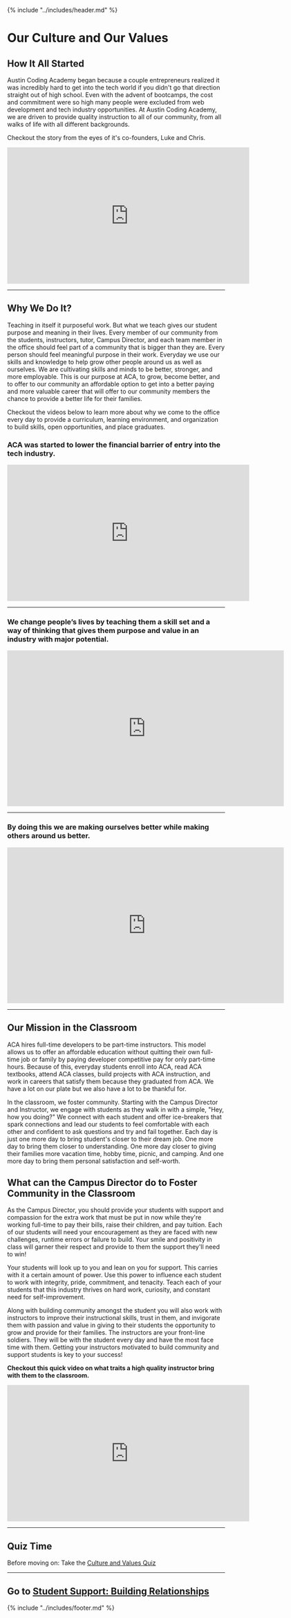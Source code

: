 {% include "../includes/header.md" %}

# Our Culture and Our Values

## How It All Started

Austin Coding Academy began because a couple entrepreneurs realized it was incredibly hard to get into the tech world if you didn't go that direction straight out of high school. Even with the advent of bootcamps, the cost and commitment were so high many people were excluded from web development and tech industry opportunities. At Austin Coding Academy, we are driven to provide quality instruction to all of our community, from all walks of life with all different backgrounds.

Checkout the story from the eyes of it's co-founders, Luke and Chris.

<iframe width="560" height="315" src="https://www.youtube.com/embed/RvlytBUgpa4" frameborder="0" allow="accelerometer; autoplay; encrypted-media; gyroscope; picture-in-picture" allowfullscreen></iframe>

*****

## Why We Do It?

Teaching in itself it purposeful work. But what we teach gives our student purpose and meaning in their lives. Every member of our community from the students, instructors, tutor, Campus Director, and each team member in the office should feel part of a community that is bigger than they are. Every person should feel meaningful purpose in their work. Everyday we use our skills and knowledge to help grow other people around us as well as ourselves. We are cultivating skills and minds to be better, stronger, and more employable. This is our purpose at ACA, to grow, become better, and to offer to our community an affordable option to get into a better paying and more valuable career that will offer to our community members the chance to provide a better life for their families.

Checkout the videos below to learn more about why we come to the office every day to provide a curriculum, learning environment, and organization to build skills, open opportunities, and place graduates.

### ACA was started to lower the financial barrier of entry into the tech industry.
<!-- Insert stats on poverty and cost of university -->

<iframe width="560" height="315" src="https://www.youtube.com/embed/e25bNsKfEPo?start=3" frameborder="0" allow="accelerometer; autoplay; encrypted-media; gyroscope; picture-in-picture" allowfullscreen></iframe>

******

### We change people’s lives by teaching them a skill set and a way of thinking that gives them purpose and value in an industry with major potential.
<!-- Insert stat on employment rates for developers. -->

<iframe src="https://player.vimeo.com/video/290913789" width="640" height="360" frameborder="0" webkitallowfullscreen mozallowfullscreen allowfullscreen></iframe>

******

### By doing this we are making ourselves better while making others around us better.
<!-- Insert article about community -->

<iframe src="https://player.vimeo.com/video/290925619" width="640" height="360" frameborder="0" webkitallowfullscreen mozallowfullscreen allowfullscreen></iframe>

******

## Our Mission in the Classroom

ACA hires full-time developers to be part-time instructors. This model allows us to offer an affordable education without quitting their own full-time job or family by paying developer competitive pay for only part-time hours. Because of this, everyday students enroll into ACA, read ACA textbooks, attend ACA classes, build projects with ACA instruction, and work in careers that satisfy them because they graduated from ACA. We have a lot on our plate but we also have a lot to be thankful for.

In the classroom, we foster community. Starting with the Campus Director and Instructor, we engage with students as they walk in with a simple, "Hey, how you doing?" We connect with each student and offer ice-breakers that spark connections and lead our students to feel comfortable with each other and confident to ask questions and try and fail together. Each day is just one more day to bring student's closer to their dream job. One more day to bring them closer to understanding. One more day closer to giving their families more vacation time, hobby time, picnic, and camping. And one more day to bring them personal satisfaction and self-worth.

## What can the Campus Director do to Foster Community in the Classroom

As the Campus Director, you should provide your students with support and compassion for the extra work that must be put in now while they're working full-time to pay their bills, raise their children, and pay tuition. Each of our students will need your encouragement as they are faced with new challenges, runtime errors or failure to build. Your smile and positivity in class will garner their respect and provide to them the support they'll need to win!

Your students will look up to you and lean on you for support. This carries with it a certain amount of power. Use this power to influence each student to work with integrity, pride, commitment, and tenacity. Teach each of your students that this industry thrives on hard work, curiosity, and constant need for self-improvement.

Along with building community amongst the student you will also work with instructors to improve their instructional skills, trust in them, and invigorate them with passion and value in giving to their students the opportunity to grow and provide for their families. The instructors are your front-line soldiers. They will be with the student every day and have the most face time with them. Getting your instructors motivated to build community and support students is key to your success!

**Checkout this quick video on what traits a high quality instructor bring with them to the classroom.**

<iframe width="560" height="315" src="https://www.youtube.com/embed/uSNUtDv8CiQ" frameborder="0" allow="accelerometer; autoplay; encrypted-media; gyroscope; picture-in-picture" allowfullscreen></iframe>

*****

## Quiz Time

Before moving on: Take the [Culture and Values Quiz](https://forms.gle/J1jQAfSNAdtvycFd8)

*****

## Go to [Student Support: Building Relationships](../steps/studentSupportBuildingRelationships.md)

{% include "../includes/footer.md" %}
